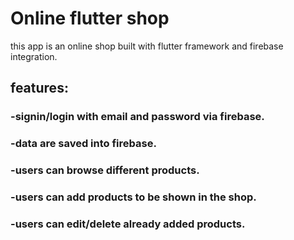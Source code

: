 # Online flutter shop

this app is an online shop built with flutter framework and firebase integration.

## features:
### -signin/login with email and password via firebase.
### -data are saved into firebase.
### -users can browse different products.
### -users can add products to be shown in the shop.
### -users can edit/delete already added products.
